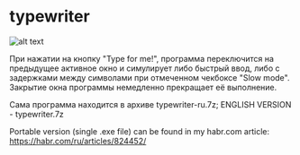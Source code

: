 # typewriter

![alt text](https://habrastorage.org/getpro/habr/upload_files/ca3/b04/37a/ca3b0437ae5046fe3266ddd5b85b298f.PNG)

При нажатии на кнопку "Type for me!", программа переключится на предыдущее активное окно и симулирует либо быстрый ввод, либо с задержками между символами при отмеченном чекбоксе "Slow mode". Закрытие окна программы немедленно прекращает её выполнение.


Сама программа находится в архиве typewriter-ru.7z; ENGLISH VERSION - typewriter.7z

Portable version (single .exe file) can be found in my habr.com article: https://habr.com/ru/articles/824452/
